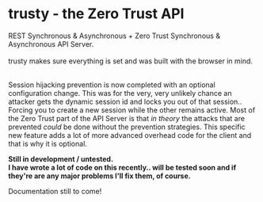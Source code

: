 # trusty - the Zero Trust API

REST Synchronous & Asynchronous + Zero Trust Synchronous & Asynchronous API Server.<br><br>
trusty makes sure everything is set and was built with the browser in mind.<br><br>

Session hijacking prevention is now completed with an optional configuration change. This was for the very, very unlikely chance an attacker gets the dynamic session id and locks you out of that session.. Forcing you to create a new session while the other remains active. Most of the Zero Trust part of the API Server is that <i>in theory</i> the attacks that are prevented <i>could</i> be done without the prevention strategies. This specific new feature adds a lot of more advanced overhead code for the client and that is why it is optional.

<strong>Still in development / untested.<br>I have wrote a lot of code on this recently.. will be tested soon and if they're are any major problems I'll fix them, of course.</strong>

Documentation still to come!
